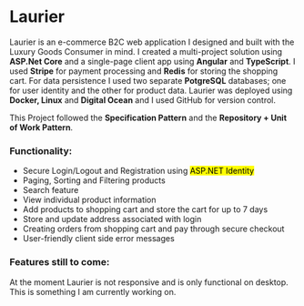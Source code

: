 # Laurier

Laurier is an e-commerce B2C web application I designed and built with the Luxury Goods Consumer in mind. I created a multi-project solution using 
                        **ASP.Net Core** and a single-page client app using **Angular** and **TypeScript**. 
                        I used **Stripe** for payment processing and **Redis** for storing the shopping cart. For data persistence I used two separate **PotgreSQL** databases; 
                        one for user identity and the other for product data. Laurier was deployed using **Docker, Linux** and **Digital Ocean** and I used GitHub for version control.</p>
                    This Project followed the **Specification Pattern** and the **Repository + Unit of Work Pattern**.</p>
                    <h3>Functionality: </h3>
                        <ul>
                            <li>Secure Login/Logout and Registration using <mark>ASP.NET Identity</mark></li>
                            <li>Paging, Sorting and Filtering products</li>
                            <li>Search feature</li>
                            <li>View individual product information</li>
                            <li>Add products to shopping cart and store the cart for up to 7 days</li>
                            <li>Store and update address associated with login</li>
                            <li>Creating orders from shopping cart and pay through secure checkout</li>
                            <li>User-friendly client side error messages</li>
                        </ul>
                        <h3>Features still to come: </h3>
                        <p>At the moment Laurier is not responsive and is only functional on desktop. This is something I am currently working on.</p>
